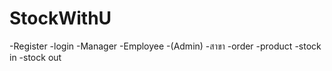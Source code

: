 # StockWithU
-Register
-login 
    -Manager
    -Employee
    -(Admin)
-สาขา
-order
-product
-stock in 
-stock out
